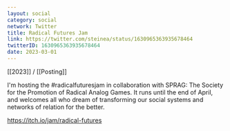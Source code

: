 ```yaml
---
layout: social
category: social
network: Twitter
title: Radical Futures Jam
link: https://twitter.com/steinea/status/1630965363935678464
twitterID: 1630965363935678464
date: 2023-03-01
---
```


[[2023]] / [[Posting]]

I'm hosting the #radicalfuturesjam in collaboration with SPRAG: The Society for the Promotion of Radical Analog Games. It runs until the end of April, and welcomes all who dream of transforming our social systems and networks of relation for the better.

<https://itch.io/jam/radical-futures>
